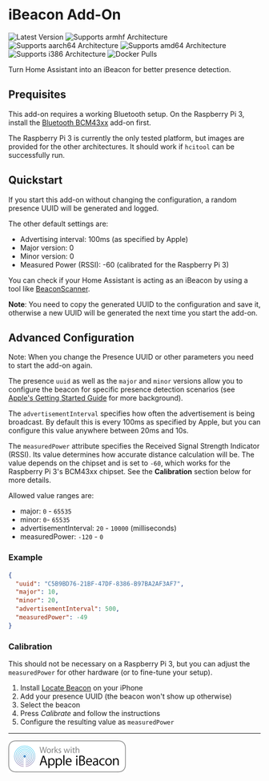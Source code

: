 # iBeacon Add-On

![Latest Version][ibeacon-version-shield]
![Supports armhf Architecture][ibeacon-armhf-shield]
![Supports aarch64 Architecture][ibeacon-aarch64-shield]
![Supports amd64 Architecture][ibeacon-amd64-shield]
![Supports i386 Architecture][ibeacon-i386-shield]
![Docker Pulls][ibeacon-pulls-shield]

Turn Home Assistant into an iBeacon for better presence detection.

## Prequisites

This add-on requires a working Bluetooth setup. On the Raspberry Pi 3, install the [Bluetooth BCM43xx](https://home-assistant.io/addons/bluetooth_bcm43xx/) add-on first. 

The Raspberry Pi 3 is currently the only tested platform, but images are provided for the other architectures. It should work if `hcitool` can be successfully run.

## Quickstart

If you start this add-on without changing the configuration, a random presence UUID will be generated and logged.

The other default settings are:

* Advertising interval: 100ms (as specified by Apple)
* Major version: 0
* Minor version: 0
* Measured Power (RSSI): -60 (calibrated for the Raspberry Pi 3)

You can check if your Home Assistant is acting as an iBeacon by using a tool like [BeaconScanner](https://github.com/mlwelles/BeaconScanner).

**Note**: You need to copy the generated UUID to the configuration and save it, otherwise a new UUID will be generated the next time you start the add-on.

## Advanced Configuration

Note: When you change the Presence UUID or other parameters you need to start the add-on again.

The presence `uuid` as well as the `major` and `minor` versions allow you to configure the beacon for specific presence detection scenarios (see [Apple's Getting Started Guide](https://developer.apple.com/ibeacon/Getting-Started-with-iBeacon.pdf) for more background).

The `advertisementInterval` specifies how often the advertisement is being broadcast. By default this is every 100ms as specified by Apple, but you can configure this value anywhere between 20ms and 10s.

The `measuredPower` attribute specifies the Received Signal Strength Indicator (RSSI). Its value determines how accurate distance calculation will be. The value depends on the chipset and is set to `-60`, which works for the Raspberry Pi 3's BCM43xx chipset. See the **Calibration** section below for more details.

Allowed value ranges are:

* major: `0` - `65535`
* minor: `0`- `65535`
* advertisementInterval: `20` - `10000` (milliseconds)
* measuredPower: `-120` - `0`

### Example

```json
{
  "uuid": "C5B9BD76-21BF-47DF-8386-B97BA2AF3AF7",
  "major": 10,
  "minor": 20,
  "advertisementInterval": 500,
  "measuredPower": -49
}
```

### Calibration

This should not be necessary on a Raspberry Pi 3, but you can adjust the `measuredPower` for other hardware (or to fine-tune your setup).

1. Install [Locate Beacon](https://itunes.apple.com/au/app/locate-beacon/id738709014?mt=8) on your iPhone
1. Add your presence UUID (the beacon won't show up otherwise)
1. Select the beacon
1. Press *Calibrate* and follow the instructions
1. Configure the resulting value as `measuredPower`

----

![Works with iBeacon][works-with-ibeacon]

[ibeacon-version-shield]: https://images.microbadger.com/badges/version/pstreule/armhf-hassio-addon-ibeacon.svg
[ibeacon-armhf-shield]: https://img.shields.io/badge/armhf-yes-green.svg
[ibeacon-aarch64-shield]: https://img.shields.io/badge/aarch64-maybe-yellow.svg
[ibeacon-amd64-shield]: https://img.shields.io/badge/amd64-maybe-yellow.svg
[ibeacon-i386-shield]: https://img.shields.io/badge/i386-maybe-yellow.svg
[ibeacon-pulls-shield]: https://img.shields.io/docker/pulls/pstreule/armhf-hassio-addon-ibeacon.svg
[works-with-ibeacon]: readme/img/Works_with_Apple_iBeacon_Badge_0715.svg